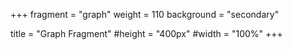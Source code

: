 +++
fragment = "graph"
weight = 110
background = "secondary"

title = "Graph Fragment"
#height = "400px"
#width = "100%"
+++
